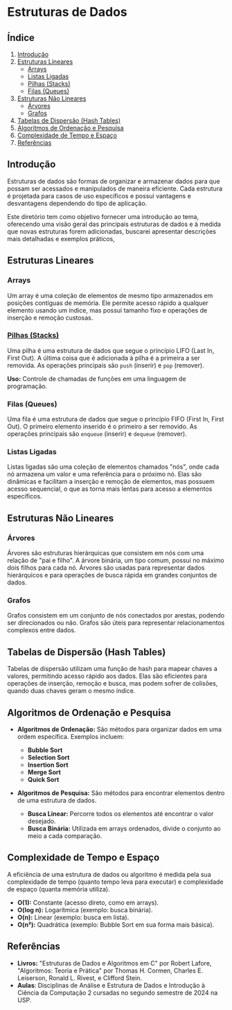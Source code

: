 # Estruturas de Dados

## Índice
1. [Introdução](#introdução)
2. [Estruturas Lineares](#estruturas-lineares)
   - [Arrays](#arrays)
   - [Listas Ligadas](#listas-ligadas)
   - [Pilhas (Stacks)](#pilhas-stacks)
   - [Filas (Queues)](#filas-queues)
3. [Estruturas Não Lineares](#estruturas-não-lineares)
   - [Árvores](#árvores)
   - [Grafos](#grafos)
4. [Tabelas de Dispersão (Hash Tables)](#tabelas-de-dispersão-hash-tables)
5. [Algoritmos de Ordenação e Pesquisa](#algoritmos-de-ordenação-e-pesquisa)
6. [Complexidade de Tempo e Espaço](#complexidade-de-tempo-e-espaço)
7. [Referências](#referências)

## Introdução
Estruturas de dados são formas de organizar e armazenar dados para que possam ser acessados e manipulados de maneira eficiente. Cada estrutura é projetada para casos de uso específicos e possui vantagens e desvantagens dependendo do tipo de aplicação. 

Este diretório tem como objetivo fornecer uma introdução ao tema, oferecendo uma visão geral das principais estruturas de dados e à medida que novas estruturas forem adicionadas, buscarei apresentar descrições mais detalhadas e exemplos práticos,
 

## Estruturas Lineares

### Arrays
Um array é uma coleção de elementos de mesmo tipo armazenados em posições contíguas de memória. Ele permite acesso rápido a qualquer elemento usando um índice, mas possui tamanho fixo e operações de inserção e remoção custosas.

### [Pilhas (Stacks)](https://github.com/jpirolla/data_structure/tree/main/TAD_stack)
Uma pilha é uma estrutura de dados que segue o princípio LIFO (Last In, First Out). A última coisa que é adicionada à pilha é a primeira a ser removida. As operações principais são `push` (inserir) e `pop` (remover).

**Uso:** Controle de chamadas de funções em uma linguagem de programação.

### Filas (Queues)
Uma fila é uma estrutura de dados que segue o princípio FIFO (First In, First Out). O primeiro elemento inserido é o primeiro a ser removido. As operações principais são `enqueue` (inserir) e `dequeue` (remover).

### Listas Ligadas
Listas ligadas são uma coleção de elementos chamados "nós", onde cada nó armazena um valor e uma referência para o próximo nó. Elas são dinâmicas e facilitam a inserção e remoção de elementos, mas possuem acesso sequencial, o que as torna mais lentas para acesso a elementos específicos.


## Estruturas Não Lineares

### Árvores
Árvores são estruturas hierárquicas que consistem em nós com uma relação de "pai e filho". A árvore binária, um tipo comum, possui no máximo dois filhos para cada nó. Árvores são usadas para representar dados hierárquicos e para operações de busca rápida em grandes conjuntos de dados.


### Grafos
Grafos consistem em um conjunto de nós conectados por arestas, podendo ser direcionados ou não. Grafos são úteis para representar relacionamentos complexos entre dados.


## Tabelas de Dispersão (Hash Tables)
Tabelas de dispersão utilizam uma função de hash para mapear chaves a valores, permitindo acesso rápido aos dados. Elas são eficientes para operações de inserção, remoção e busca, mas podem sofrer de colisões, quando duas chaves geram o mesmo índice.

## Algoritmos de Ordenação e Pesquisa

- **Algoritmos de Ordenação:** São métodos para organizar dados em uma ordem específica. Exemplos incluem:
  - **Bubble Sort** 
  - **Selection Sort** 
  - **Insertion Sort** 
  - **Merge Sort** 
  - **Quick Sort**

- **Algoritmos de Pesquisa:** São métodos para encontrar elementos dentro de uma estrutura de dados. 
  - **Busca Linear:** Percorre todos os elementos até encontrar o valor desejado.
  - **Busca Binária:** Utilizada em arrays ordenados, divide o conjunto ao meio a cada comparação.

## Complexidade de Tempo e Espaço
A eficiência de uma estrutura de dados ou algoritmo é medida pela sua complexidade de tempo (quanto tempo leva para executar) e complexidade de espaço (quanta memória utiliza). 

- **O(1):** Constante (acesso direto, como em arrays).
- **O(log n):** Logarítmica (exemplo: busca binária).
- **O(n):** Linear (exemplo: busca em lista).
- **O(n²):** Quadrática (exemplo: Bubble Sort em sua forma mais básica).


## Referências
- **Livros:** "Estruturas de Dados e Algoritmos em C" por Robert Lafore, "Algoritmos: Teoria e Prática" por Thomas H. Cormen, Charles E. Leiserson, Ronald L. Rivest, e Clifford Stein.
- **Aulas**: Disciplinas de Análise e Estrutura de Dados e Introdução à Ciência da Computação 2 cursadas no segundo semestre de 2024 na USP.
